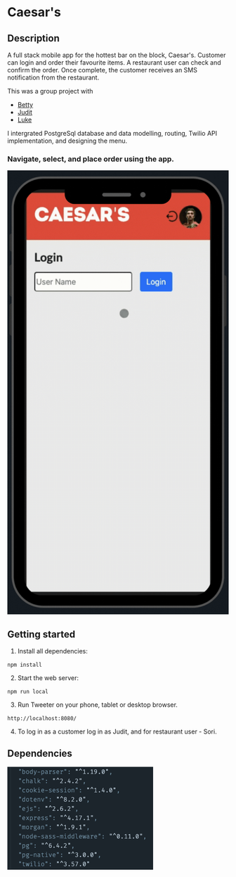 # Caesar's

## Description

A full stack mobile app for the hottest bar on the block, Caesar's. 
Customer can login and order their favourite items.
A restaurant user can check and confirm the order.
Once complete, the customer receives an SMS notification from the restaurant.

This was a group project with 
* [Betty](https://github.com/BettyHoPro)
* [Judit](https://github.com/judelt)
* [Luke](https://github.com/luke-yin)

I intergrated PostgreSql database and data modelling, routing, Twilio API implementation, and designing the menu.

### Navigate, select, and place order using the app.
!["user interaction"](https://github.com/hansori01/caesar-toppings/blob/master/planning/demo.gif?raw=true)

## Getting started

1. Install all dependencies:
```
npm install
```
2. Start the web server:
```
npm run local
```
3. Run Tweeter on your phone, tablet or desktop browser.
```
http://localhost:8080/
```

4. To log in as a customer log in as Judit, and for restaurant user - Sori. 



## Dependencies

![Dependencies](https://github.com/hansori01/caesar-toppings/blob/master/planning/dependencies.png?raw=true)
